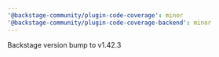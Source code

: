 ```yaml
---
'@backstage-community/plugin-code-coverage': minor
'@backstage-community/plugin-code-coverage-backend': minor
---
```


Backstage version bump to v1.42.3
